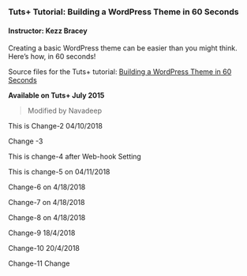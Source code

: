 ### Tuts+ Tutorial: Building a WordPress Theme in 60 Seconds
#### Instructor: Kezz Bracey

Creating a basic WordPress theme can be easier than you might think. Here’s how, in 60 seconds!

Source files for the Tuts+ tutorial: [Building a WordPress Theme in 60 Seconds](http://webdesign.tutsplus.com/tutorials/building-a-wordpress-theme-in-60-seconds--cms-24315)

**Available on Tuts+ July 2015**

> Modified by Navadeep

This is Change-2 04/10/2018

Change -3 

This is change-4 after Web-hook Setting

This is change-5 on 04/11/2018

Change-6 on 4/18/2018

Change-7 on 4/18/2018 

Change-8 on 4/18/2018

Change-9 18/4/2018

Change-10 20/4/2018

Change-11
Change

